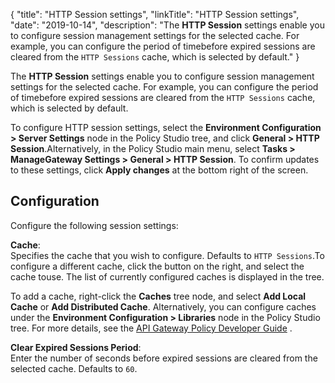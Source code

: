 {
"title": "HTTP Session settings",
"linkTitle": "HTTP Session settings",
"date": "2019-10-14",
"description": "The **HTTP Session** settings enable you to configure session management settings for the selected cache. For example, you can configure the period of timebefore expired sessions are cleared from the `HTTP Sessions` cache, which is selected by default."
}
﻿

The **HTTP Session** settings enable you to configure session management settings for the selected cache. For example, you can configure the period of timebefore expired sessions are cleared from the `HTTP Sessions` cache, which is selected by default.

To configure HTTP session settings, select the **Environment Configuration > Server Settings** node in the Policy Studio tree, and click **General > HTTP Session**.Alternatively, in the Policy Studio main menu, select **Tasks > ManageGateway Settings > General > HTTP Session**. To confirm updates to these settings, click **Apply changes** at the bottom right of the screen.

Configuration
-------------

Configure the following session settings:

**Cache**:\
Specifies the cache that you wish to configure. Defaults to `HTTP Sessions`.To configure a different cache, click the button on the right, and select the cache touse. The list of currently configured caches is displayed in the tree.

To add a cache, right-click the **Caches** tree node, and select **Add Local Cache** or **Add Distributed Cache**. Alternatively, you can configure caches under the **Environment Configuration > Libraries** node in the Policy Studio tree. For more details, see the
[API Gateway Policy Developer Guide](/bundle/APIGateway_77_PolicyDevGuide_allOS_en_HTML5/)
.

**Clear Expired Sessions Period**:\
Enter the number of seconds before expired sessions are cleared from the selected cache. Defaults to `60`.
